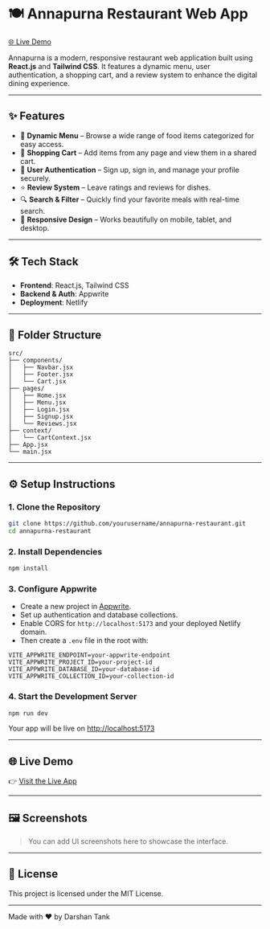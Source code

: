 # 🍽️ Annapurna Restaurant Web App

[🌐 Live Demo](https://annapurna-restaurant.netlify.app/) <!-- Replace with your actual live URL -->

Annapurna is a modern, responsive restaurant web application built using **React.js** and **Tailwind CSS**. It features a dynamic menu, user authentication, a shopping cart, and a review system to enhance the digital dining experience.

---

## ✨ Features

- 🧾 **Dynamic Menu** – Browse a wide range of food items categorized for easy access.
- 🛒 **Shopping Cart** – Add items from any page and view them in a shared cart.
- 🔐 **User Authentication** – Sign up, sign in, and manage your profile securely.
- ⭐ **Review System** – Leave ratings and reviews for dishes.
- 🔍 **Search & Filter** – Quickly find your favorite meals with real-time search.
- 📱 **Responsive Design** – Works beautifully on mobile, tablet, and desktop.

---

## 🛠️ Tech Stack

- **Frontend**: React.js, Tailwind CSS
- **Backend & Auth**: Appwrite
- **Deployment**: Netlify

---

## 📁 Folder Structure

```
src/
├── components/
│   ├── Navbar.jsx
│   ├── Footer.jsx
│   └── Cart.jsx
├── pages/
│   ├── Home.jsx
│   ├── Menu.jsx
│   ├── Login.jsx
│   ├── Signup.jsx
│   └── Reviews.jsx
├── context/
│   └── CartContext.jsx
├── App.jsx
└── main.jsx
```

---

## ⚙️ Setup Instructions

### 1. Clone the Repository

```bash
git clone https://github.com/yourusername/annapurna-restaurant.git
cd annapurna-restaurant
```

### 2. Install Dependencies

```bash
npm install
```

### 3. Configure Appwrite

- Create a new project in [Appwrite](https://appwrite.io).
- Set up authentication and database collections.
- Enable CORS for `http://localhost:5173` and your deployed Netlify domain.
- Then create a `.env` file in the root with:

```env
VITE_APPWRITE_ENDPOINT=your-appwrite-endpoint
VITE_APPWRITE_PROJECT_ID=your-project-id
VITE_APPWRITE_DATABASE_ID=your-database-id
VITE_APPWRITE_COLLECTION_ID=your-collection-id
```

### 4. Start the Development Server

```bash
npm run dev
```

Your app will be live on [http://localhost:5173](http://localhost:5173)

---

## 🌐 Live Demo

👉 [Visit the Live App](https://annapurna-restaurant.netlify.app/) <!-- Replace this if needed -->

---

## 🖼️ Screenshots

> You can add UI screenshots here to showcase the interface.

---

## 📄 License

This project is licensed under the MIT License.

---

Made with ❤️ by Darshan Tank

